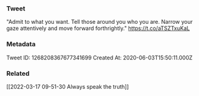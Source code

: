 ### Tweet
"Admit to what you want. Tell those around you who you are. Narrow your gaze attentively and move forward forthrightly." https://t.co/aTSZTxuKaL

### Metadata
Tweet ID: 1268208367677341699
Created At: 2020-06-03T15:50:11.000Z

### Related
[[2022-03-17 09-51-30 Always speak the truth]]

